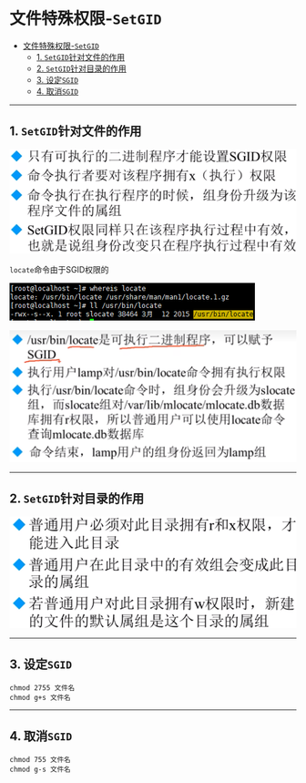 # 文件特殊权限-`SetGID`

- [文件特殊权限-`SetGID`](#文件特殊权限-setgid)
  - [1. `SetGID`针对文件的作用](#1-setgid针对文件的作用)
  - [2. `SetGID`针对目录的作用](#2-setgid针对目录的作用)
  - [3. 设定`SGID`](#3-设定sgid)
  - [4. 取消`SGID`](#4-取消sgid)

---

## 1. `SetGID`针对文件的作用

![SetGID的作用](images/2023-08-09-17-37-14.png)

`locate`命令由于SGID权限的

![locate权限](images/2023-08-09-17-38-34.png)

![SGID](images/2023-08-09-17-43-10.png)

---

## 2. `SetGID`针对目录的作用

![针对目录的作用](images/2023-08-09-17-46-24.png)

---

## 3. 设定`SGID`

```Linux
chmod 2755 文件名
chmod g+s 文件名
```

---

## 4. 取消`SGID`

```Linux
chmod 755 文件名
chmod g-s 文件名
```
